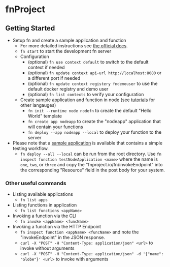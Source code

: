 # fnProject

## Getting Started

* Setup fn and create a sample application and function
    * For more detailed instructions see [the official docs](https://fnproject.io/tutorials/).
    * `fn start` to start the development fn server
    * Configuration
        * (optional) `fn use context default` to switch to the default context if needed
        * (optional) `fn update context api-url http://localhost:8080` or a different port if needed
        * (optional) `fn update context registery fndemouser` to use the default docker registry and demo user
        * (optional) `fn list contexts` to verify your configuration
    * Create sample application and function in node (see [tutorials](https://fnproject.io/tutorials) for other langauges)
        * `fn init --runtime node nodefn` to create the default "Hello World" template
        * `fn create app nodeapp` to create the "nodeapp" application that will contain your functions
        * `fn deploy --app nodeapp --local` to deploy your function to the server
* Please note that a [sample application](https://github.com/fritogotlayed/fnStateMachine-sampleApp) is available that contains a simple testing workflow.
    * `fn deploy --all --local` can be run from the root directory. Use `fn inspect function testNodeApplication <name>` where the name is `one`, `two`, or `three` and copy the "fnproject.io/fn/invokeEndpoint" into the corresponding "Resource" field in the post body for your system.

### Other useful commands

* Listing available applications
    * `fn list apps`
* Listing functions in application
    * `fn list functions <appName>`
* Invoking a function via the CLI
    * `fn invoke <appName> <funcName>`
* Invoking a function via the HTTP Endpoint
    * `fn inspect function <appName> <funcName>` and note the "invokeEndpoint" in the JSON response.
    * `curl -X "POST" -H "Content-Type: application/json" <url>` to invoke without arguments
    * `curl -X "POST" -H "Content-Type: application/json" -d '{"name": "Globe"}' <url>` to invoke with arguments